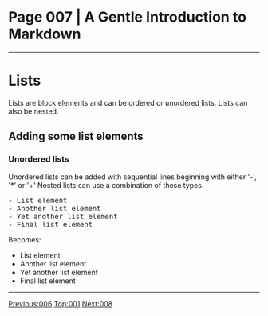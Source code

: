 # Page 007 | A Gentle Introduction to Markdown
***

# Lists

Lists are block elements and can be ordered or unordered lists. Lists can also be
nested.

## Adding some list elements

### Unordered lists

Unordered lists can be added with sequential lines beginning with either '-', '*' or '+'
Nested lists can use a combination of these types.

<pre>
- List element
- Another list element
- Yet another list element
- Final list element
</pre>

Becomes:

- List element
- Another list element
- Yet another list element
- Final list element


***

[Previous:006](006-text_spans.html) [Top:001](001-intro_bio.html) [Next:008](008-nested_lists.html)
